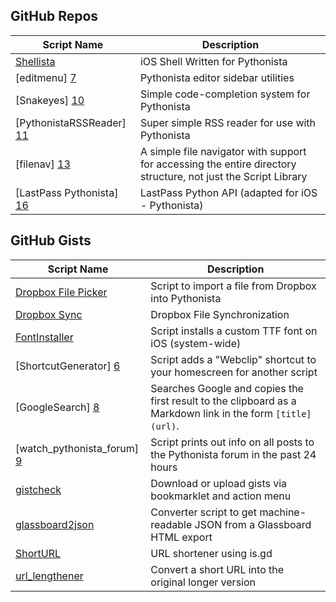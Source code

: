 GitHub Repos
------------

| Script Name        | Description   | 
| -------------      | ------------- | 
| [Shellista][1]      | iOS Shell Written for Pythonista |
| [editmenu] [7] | Pythonista editor sidebar utilities |
| [Snakeyes] [10] | Simple code-completion system for Pythonista |
| [PythonistaRSSReader] [11] | Super simple RSS reader for use with Pythonista |
| [filenav] [13] | A simple file navigator with support for accessing the entire directory structure, not just the Script Library |
| [LastPass Pythonista] [16] | LastPass Python API (adapted for iOS - Pythonista) |


GitHub Gists
------------

| Script Name        | Description   | 
| -------------      | ------------- | 
| [Dropbox File Picker][3]      | Script to import a file from Dropbox into Pythonista |
| [Dropbox Sync][4]      | Dropbox File Synchronization | 
| [FontInstaller][5] | Script installs a custom TTF font on iOS (system-wide) |
| [ShortcutGenerator] [6] | Script adds a "Webclip" shortcut to your homescreen for another script |
| [GoogleSearch] [8] | Searches Google and copies the first result to the clipboard as a Markdown link in the form `[title]` `(url)`. |
| [watch_pythonista_forum] [9] | Script prints out info on all posts to the Pythonista forum in the past 24 hours |
| [gistcheck][12]  |  Download or upload gists via bookmarklet and action menu      |
| [glassboard2json][14]  | Converter script to get machine-readable JSON from a Glassboard HTML export      |
| [ShortURL][15]  |  URL shortener using is.gd      |
| [url_lengthener][17] | Convert a short URL into the original longer version |


[1]: https://github.com/transistor1/shellista
[2]: https://github.com/briarfox/ShellistaExt
[3]: https://gist.github.com/omz/fb180c58c94526e2c40b
[4]: https://gist.github.com/sidewinder42/8631794
[5]: https://gist.github.com/omz/9901460
[6]: https://gist.github.com/omz/7870550
[7]: https://github.com/jsbain/editmenu
[8]: https://gist.github.com/omz/3908817
[9]: https://gist.github.com/cclauss/8794104
[10]: https://github.com/gerzer/snakeyes
[11]: https://github.com/dlo/PythonistaRSSReader
[12]: https://gist.github.com/jsbain/1c95b3491d65d9e24456#
[13]: https://github.com/dgelessus/pythonista-scripts
[14]: https://gist.github.com/omz/6674820
[15]: https://gist.github.com/omz/5596891
[16]: https://github.com/HyShai/lastpass-pythonista
[17]: https://gist.github.com/HyShai/e0a83811d8c635bd226f

